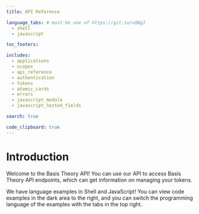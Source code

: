 ```yaml
---
title: API Reference

language_tabs: # must be one of https://git.io/vQNgJ
  - shell
  - javascript

toc_footers:

includes:
  - applications
  - scopes
  - api_reference
  - authentication
  - tokens
  - atomic_cards
  - errors
  - javascript_module
  - javascript_hosted_fields

search: true

code_clipboard: true
---
```


# Introduction

Welcome to the Basis Theory API! You can use our API to access Basis Theory API endpoints, which can get information on managing your tokens.

We have language examples in Shell and JavaScript! You can view code examples in the dark area to the right, and you can switch the programming language of the examples with the tabs in the top right.
